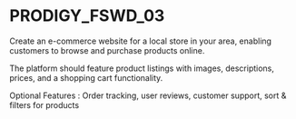 # PRODIGY_FSWD_03
Create an e-commerce website for a local
store in your area, enabling customers to
browse and purchase products online. 

The platform should feature product
listings with images, descriptions, prices,
and a shopping cart functionality. 


Optional Features : Order tracking, user
reviews, customer support, sort & filters
for products

